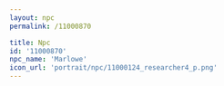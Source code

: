 ```yaml
---
layout: npc
permalink: /11000870

title: Npc
id: '11000870'
npc_name: 'Marlowe'
icon_url: 'portrait/npc/11000124_researcher4_p.png'
---
```

